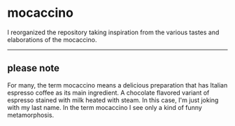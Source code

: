 # mocaccino

I reorganized the repository taking inspiration from the various tastes and elaborations of the mocaccino.

---

## please note

For many, the term mocaccino means a delicious preparation that has Italian espresso coffee as its main ingredient. 
A chocolate flavored variant of espresso stained with milk heated with steam.
In this case, I'm just joking with my last name. In the term mocaccino I see only a kind of funny metamorphosis.

